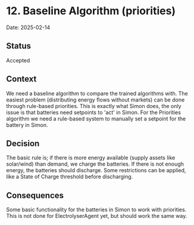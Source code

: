 # 12. Baseline Algorithm (priorities)

Date: 2025-02-14

## Status

Accepted

## Context

We need a baseline algorithm to compare the trained algorithms with. The easiest problem (distributing energy flows without markets) can be done through rule-based priorities. This is exactly what Simon does, the only issue is that batteries need setpoints to 'act' in Simon. For the Priorities algorithm we need a rule-based system to manually set a setpoint for the battery in Simon.

## Decision

The basic rule is; if there is more energy available (supply assets like solar/wind) than demand, we charge the batteries. If there is not enough energy, the batteries should discharge. Some restrictions can be applied, like a State of Charge threshold before discharging.

## Consequences

Some basic functionality for the batteries in Simon to work with priorities. This is not done for ElectrolyserAgent yet, but should work the same way.
